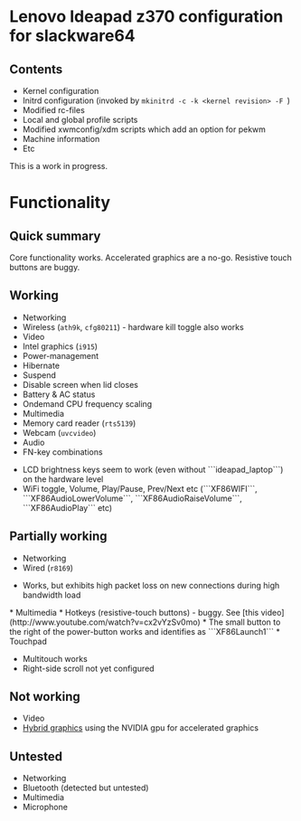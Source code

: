 Lenovo Ideapad z370 configuration for slackware64
=================================================

Contents
--------
* Kernel configuration
* Initrd configuration (invoked by ```mkinitrd -c -k <kernel revision> -F ```)
* Modified rc-files
* Local and global profile scripts
* Modified xwmconfig/xdm scripts which add an option for pekwm
* Machine information
* Etc

This is a work in progress.

Functionality
=============
Quick summary
-------------
Core functionality works. Accelerated graphics are a no-go. Resistive touch buttons are buggy.

Working
-------
* Networking
 * Wireless (```ath9k```, ```cfg80211```) - hardware kill toggle also works
* Video
 * Intel graphics (```i915```)
* Power-management
 * Hibernate
 * Suspend
 * Disable screen when lid closes
 * Battery & AC status
 * Ondemand CPU frequency scaling
* Multimedia
 * Memory card reader (```rts5139```)
 * Webcam (```uvcvideo```)
 * Audio
 * FN-key combinations
<ul><li>LCD brightness keys seem to work (even without ```ideapad_laptop```) on the hardware level
<li>WiFi toggle, Volume, Play/Pause, Prev/Next etc (```XF86WIFI```, ```XF86AudioLowerVolume```, ```XF86AudioRaiseVolume```, ```XF86AudioPlay``` etc)</li></ul>

Partially working
-----------------
* Networking
 * Wired (```r8169```)
<ul><li>Works, but exhibits high packet loss on new connections during high bandwidth load</li></ul>
* Multimedia
 * Hotkeys (resistive-touch buttons) - buggy. See [this video](http://www.youtube.com/watch?v=cx2vYzSv0mo)
 * The small button to the right of the power-button works and identifies as ```XF86Launch1```
 * Touchpad
<ul><li>Multitouch works
<li>Right-side scroll not yet configured</li></ul>

Not working
-----------
* Video
 * [Hybrid graphics](http://linux-hybrid-graphics.blogspot.com) using the NVIDIA gpu for accelerated graphics

Untested
--------
* Networking
 * Bluetooth (detected but untested)
* Multimedia
 * Microphone

